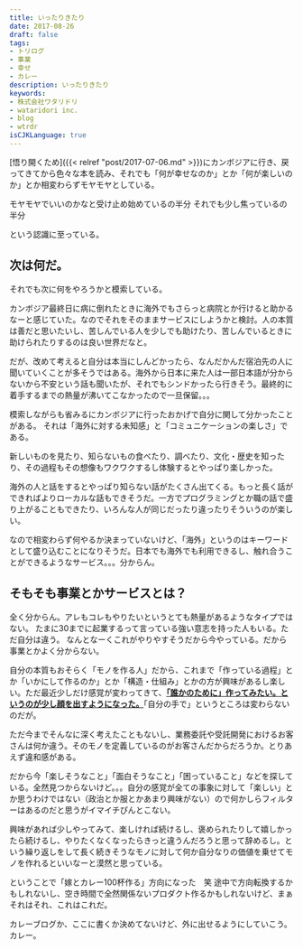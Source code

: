 ```yaml
---
title: いったりきたり
date: 2017-08-26
draft: false
tags:
- トリログ
- 事業
- 幸せ
- カレー
description: いったりきたり
keywords:
- 株式会社ワタリドリ
- wataridori inc.
- blog
- wtrdr
isCJKLanguage: true
---
```

[悟り開くため]({{< relref "post/2017-07-06.md" >}})にカンボジアに行き、戻ってきてから色々な本を読み、それでも「何が幸せなのか」とか「何が楽しいのか」とか相変わらずモヤモヤとしている。

モヤモヤでいいのかなと受け止め始めているの半分
それでも少し焦っているの半分

という認識に至っている。

## 次は何だ。
それでも次に何をやろうかと模索している。

カンボジア最終日に病に倒れたときに海外でもさらっと病院とか行けると助かるなーと感じていた。なのでそれをそのままサービスにしようかと検討。人の本質は善だと思いたいし、苦しんでいる人を少しでも助けたり、苦しんでいるときに助けられたりするのは良い世界だなと。

だが、改めて考えると自分は本当にしんどかったら、なんだかんだ宿泊先の人に聞いていくことが多そうではある。海外から日本に来た人は一部日本語が分からないから不安という話も聞いたが、それでもシンドかったら行きそう。最終的に着手するまでの熱量が沸いてこなかったので一旦保留。。。

模索しながらも省みるにカンボジアに行ったおかげで自分に関して分かったことがある。
それは「海外に対する未知感」と「コミュニケーションの楽しさ」である。

新しいものを見たり、知らないもの食べたり、調べたり、文化・歴史を知ったり、その過程もその想像もワクワクするし体験するとやっぱり楽しかった。

海外の人と話をするとやっぱり知らない話がたくさん出てくる。もっと長く話ができればよりローカルな話もできそうだ。一方でプログラミングとか職の話で盛り上がることもできたり、いろんな人が同じだったり違ったりそういうのが楽しい。

なので相変わらず何やるか決まっていないけど、「海外」というのはキーワードとして盛り込むことになりそうだ。日本でも海外でも利用できるし、触れ合うことができるようなサービス。。。分からん。

## そもそも事業とかサービスとは？
全く分からん。アレもコレもやりたいというとても熱量があるようなタイプではない。
たまに30までに起業するって言っている強い意志を持った人もいる。ただ自分は違う。
なんとなーくこれがやりやすそうだから今やっている。だから事業とかよく分からない。

自分の本質もおそらく「モノを作る人」だから、これまで「作っている過程」とか「いかにして作るのか」とか「構造・仕組み」とかの方が興味があるし楽しい。ただ最近少しだけ感覚が変わってきて、<u>**「誰かのために」作ってみたい。というのが少し顔を出すようになった。**</u>「自分の手で」というところは変わらないのだが。

ただ今までそんなに深く考えたこともないし、業務委託や受託開発におけるお客さんは何か違う。そのモノを定義しているのがお客さんだからだろうか。とりあえず違和感がある。

だから今「楽しそうなこと」「面白そうなこと」「困っていること」などを探している。全然見つからないけど。。。自分の感覚が全ての事象に対して「楽しい」とか思うわけではない（政治とか服とかあまり興味がない）ので何かしらフィルターはあるのだと思うがイマイチぴんとこない。

興味があれば少しやってみて、楽しければ続けるし、褒められたりして嬉しかったら続けるし、やりたくなくなったらきっと違うんだろうと思って辞めるし。という繰り返しをして長く続きそうなモノに対して何か自分なりの価値を乗せてモノを作れるといいなーと漠然と思っている。

ということで「嫁とカレー100杯作る」方向になった　笑
途中で方向転換するかもしれないし、空き時間で全然関係ないプロダクト作るかもしれないけど、まぁそれはそれ、これはこれだ。

カレーブログか、ここに書くか決めてないけど、外に出せるようにしていこう。カレー。
